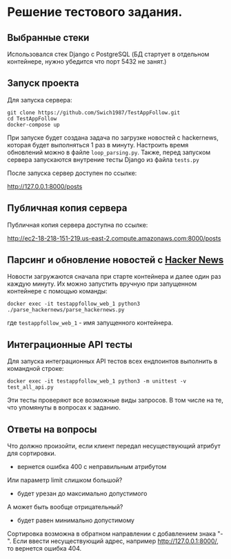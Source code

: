 # Решение тестового задания.
## Выбранные стеки
Использовался стек Django с PostgreSQL (БД стартует в отдельном контейнере, нужно убедится что порт 5432 не занят.)

## Запуск проекта
Для запуска сервера:

```
git clone https://github.com/Swich1987/TestAppFollow.git
cd TestAppFollow
docker-compose up
```

При запуске будет создана задача по загрузке новостей с hackernews, которая будет выполняться 1 раз в минуту. Настроить время обновлений можно в файле `loop_parsing.py`.
Также, перед запуском сервера запускаются внутрение тесты Django из файла `tests.py`

После запуска сервер доступен по ссылке:

http://127.0.0.1:8000/posts


## Публичная копия сервера
Публичная копия сервера доступна по ссылке:

http://ec2-18-218-151-219.us-east-2.compute.amazonaws.com:8000/posts


## Парсинг и обновление новостей с  [Hacker News](https://news.ycombinator.com)
Новости загружаются сначала при старте контейнера и далее один раз каждую минуту. Их можно запустить вручную при запущенном контейнере с помощью команды:

`docker exec -it testappfollow_web_1 python3 ./parse_hackernews/parse_hackernews.py`

где `testappfollow_web_1` - имя запущенного контейнера.


## Интеграционные API тесты 
Для запуска интеграционных API тестов всех ендпоинтов выполнить в командной строке:

`docker exec -it testappfollow_web_1 python3 -m unittest -v test_all_api.py`

Эти тесты проверяют все возможные виды запросов. В том числе на те, что упомянуты в вопросах к заданию.


## Ответы на вопросы
Что должно произойти, если клиент передал несуществующий атрибут для сортировки.
- вернется ошибка 400 с неправильным атрибутом


Или параметр limit слишком большой? 
- будет урезан до максимально допустимого


А может быть вообще отрицательный? 
- будет равен минимально допустимому


Сортировка возможна в обратном направлении с добавлением знака "-". Если ввести несуществующий адрес, например http://127.0.0.1:8000/, то вернется ошибка 404.

